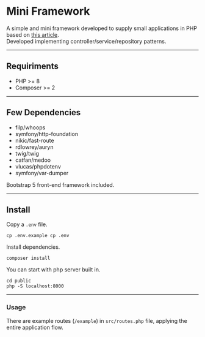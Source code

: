 # Mini Framework

A simple and mini framework developed to supply small applications in PHP based on [this article](https://github.com/PatrickLouys/no-framework-tutorial).  
Developed implementing controller/service/repository patterns.

---

## Requiriments
- PHP >= 8
- Composer >= 2

---

## Few Dependencies
- filp/whoops
- symfony/http-foundation
- nikic/fast-route
- rdlowrey/auryn
- twig/twig
- catfan/medoo
- vlucas/phpdotenv
- symfony/var-dumper

Bootstrap 5 front-end framework included.

---

## Install

Copy a `.env` file.
```shell
cp .env.example cp .env
```

Install dependencies.
```shell
composer install
```

You can start with php server built in.
```shell
cd public
php -S localhost:8000
```

---

### Usage

There are example routes (`/example`) in `src/routes.php` file, applying the entire application flow.
